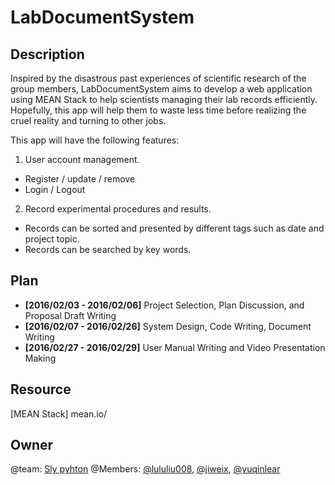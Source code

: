 # LabDocumentSystem
## Description
Inspired by the disastrous past experiences of scientific research of the group members, LabDocumentSystem aims to develop a web application using MEAN Stack to help scientists managing their lab records efficiently. Hopefully, this app will help them to waste less time before realizing the cruel reality and turning to other jobs. 

This app will have the following features:

1. User account management.
  * Register / update / remove 
  * Login / Logout
2. Record experimental procedures and results.
  * Records can be sorted and presented by different tags such as date and project topic.
  * Records can be searched by key words.

## Plan
* __[2016/02/03 - 2016/02/06]__ Project Selection, Plan Discussion, and Proposal Draft Writing
* __[2016/02/07 - 2016/02/26]__ System Design, Code Writing, Document Writing 
* __[2016/02/27 - 2016/02/29]__ User Manual Writing and Video Presentation Making

## Resource
[MEAN Stack] mean.io/

## Owner
@team: [Sly pyhton](https://github.com/orgs/BitTigerInst/teams/sly-python)
@Members: [@lululiu008](https://github.com/orgs/BitTigerInst/people/lululiu008), [@jiweix](https://github.com/orgs/BitTigerInst/people/jiweix), 
[@yuqinlear](https://github.com/orgs/BitTigerInst/people/yuqinlear)

